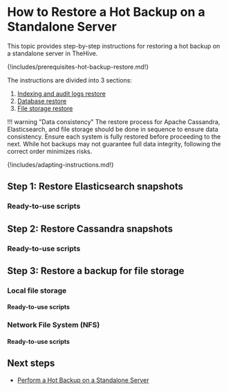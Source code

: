 # How to Restore a Hot Backup on a Standalone Server

This topic provides step-by-step instructions for restoring a hot backup on a standalone server in TheHive.

{!includes/prerequisites-hot-backup-restore.md!}

The instructions are divided into 3 sections:

1. [Indexing and audit logs restore](#step-1-restore-elasticsearch-snapshots)
2. [Database restore](#step-2-restore-cassandra-snapshots)
3. [File storage restore](#step-3-restore-a-backup-for-file-storage)

!!! warning "Data consistency"
    The restore process for Apache Cassandra, Elasticsearch, and file storage should be done in sequence to ensure data consistency. Ensure each system is fully restored before proceeding to the next. While hot backups may not guarantee full data integrity, following the correct order minimizes risks.

{!includes/adapting-instructions.md!}

## Step 1: Restore Elasticsearch snapshots

### Ready-to-use scripts

## Step 2: Restore Cassandra snapshots

### Ready-to-use scripts

## Step 3: Restore a backup for file storage

### Local file storage

#### Ready-to-use scripts

### Network File System (NFS)

#### Ready-to-use scripts

<h2>Next steps</h2>

* [Perform a Hot Backup on a Standalone Server](../backup/hot-backup-standalone-server.md)